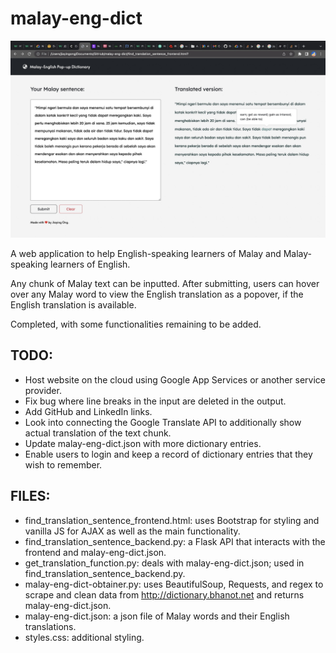 # malay-eng-dict
![example-image](https://github.com/Candyzorua/malay-eng-dict/blob/master/malay-eng-dict-example-image.jpeg?raw=true)

A web application to help English-speaking learners of Malay and Malay-speaking learners of English. 

Any chunk of Malay text can be inputted. After submitting, users can hover over any Malay word to view the English translation as a popover, if the English translation is available.

Completed, with some functionalities remaining to be added.

## TODO:
- Host website on the cloud using Google App Services or another service provider.
- Fix bug where line breaks in the input are deleted in the output.
- Add GitHub and LinkedIn links.
- Look into connecting the Google Translate API to additionally show actual translation of the text chunk.
- Update malay-eng-dict.json with more dictionary entries.
- Enable users to login and keep a record of dictionary entries that they wish to remember.

## FILES:
- find_translation_sentence_frontend.html: uses Bootstrap for styling and vanilla JS for AJAX as well as the main functionality.
- find_translation_sentence_backend.py: a Flask API that interacts with the frontend and malay-eng-dict.json.
- get_translation_function.py: deals with malay-eng-dict.json; used in find_translation_sentence_backend.py.
- malay-eng-dict-obtainer.py: uses BeautifulSoup, Requests, and regex to scrape and clean data from http://dictionary.bhanot.net and returns malay-eng-dict.json.
- malay-eng-dict.json: a json file of Malay words and their English translations.
- styles.css: additional styling.

